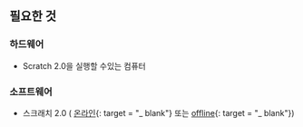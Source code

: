 ## 필요한 것

### 하드웨어

+ Scratch 2.0을 실행할 수있는 컴퓨터

### 소프트웨어

+ 스크래치 2.0 ( [온라인](https://scratch.mit.edu/projects/editor/){: target = "_ blank"} 또는 [offline](https://scratch.mit.edu/scratch2download/){: target = "_ blank"})